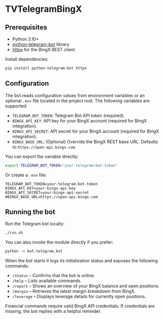 # TVTelegramBingX

## Prerequisites

- Python 3.10+
- [python-telegram-bot](https://docs.python-telegram-bot.org/en/stable/) library
- [httpx](https://www.python-httpx.org/) for the BingX REST client

Install dependencies:

```bash
pip install python-telegram-bot httpx
```

## Configuration

The bot reads configuration values from environment variables or an optional `.env` file located in the project root. The following variables are supported:

- `TELEGRAM_BOT_TOKEN`: Telegram Bot API token (required).
- `BINGX_API_KEY`: API key for your BingX account (required for BingX integration).
- `BINGX_API_SECRET`: API secret for your BingX account (required for BingX integration).
- `BINGX_BASE_URL`: (Optional) Override the BingX REST base URL. Defaults to `https://open-api.bingx.com`.

You can export the variable directly:

```bash
export TELEGRAM_BOT_TOKEN="your-telegram-bot-token"
```

Or create a `.env` file:

```env
TELEGRAM_BOT_TOKEN=your-telegram-bot-token
BINGX_API_KEY=your-bingx-api-key
BINGX_API_SECRET=your-bingx-api-secret
#BINGX_BASE_URL=https://open-api.bingx.com
```

## Running the bot

Run the Telegram bot locally:

```bash
./run.sh
```

You can also invoke the module directly if you prefer:

```bash
python -m bot.telegram_bot
```

When the bot starts it logs its initialization status and exposes the following commands:

- `/status` – Confirms that the bot is online.
- `/help` – Lists available commands.
- `/report` – Shows an overview of your BingX balance and open positions.
- `/margin` – Retrieves the latest margin breakdown from BingX.
- `/leverage` – Displays leverage details for currently open positions.

Financial commands require valid BingX API credentials. If credentials are missing, the bot replies with a helpful reminder.
